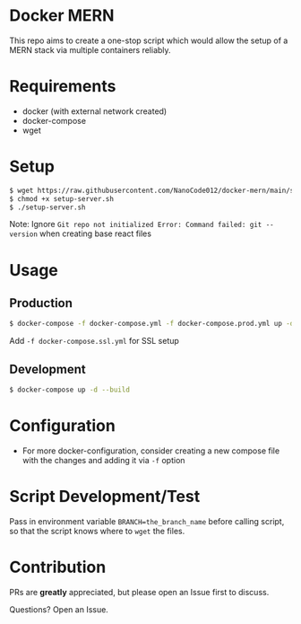 # Docker MERN

This repo aims to create a one-stop script which would allow the setup of a MERN stack via multiple containers reliably.

# Requirements

- docker (with external network created)
- docker-compose
- wget

# Setup

```bash
$ wget https://raw.githubusercontent.com/NanoCode012/docker-mern/main/setup-server.sh -O setup-server.sh
$ chmod +x setup-server.sh
$ ./setup-server.sh
```

Note: Ignore `Git repo not initialized Error: Command failed: git --version` when creating base react files

# Usage

## Production

```bash
$ docker-compose -f docker-compose.yml -f docker-compose.prod.yml up -d --build
```

Add `-f docker-compose.ssl.yml` for SSL setup

## Development

```bash
$ docker-compose up -d --build
```

# Configuration

- For more docker-configuration, consider creating a new compose file with the changes and adding it via `-f` option

# Script Development/Test

Pass in environment variable `BRANCH=the_branch_name` before calling script, so that the script knows where to `wget` the files.

# Contribution

PRs are **greatly** appreciated, but please open an Issue first to discuss.

Questions? Open an Issue.
